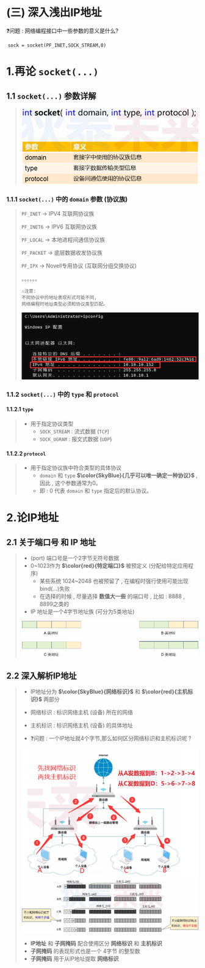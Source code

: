 # (三) 深入浅出IP地址

❓问题 : 网络编程接口中一些参数的意义是什么?

​	`sock = socket(PF_INET,SOCK_STREAM,0)`

# 1.再论 `socket(...)`

## 1.1 `socket(...)` 参数详解

><img src="./assets/image-20230811134806806.png" alt="image-20230811134806806" />

### 1.1.1 `socket(...)` 中的 `domain` 参数 (协议族)

>`PF_INET` -> IPV4 互联网协议族
>
>`PF_INET6` -> IPV6 互联网协议族
>
>`PF_LOCAL` -> 本地进程间通信协议族
>
>`PF_PACKET` -> 底层数据收发协议族
>
>`PF_IPX` -> Novell专用协议 (互联网分组交换协议)
>
>。。。。。。
>
>```tex
>⚠️注意:
>不同协议中的地址表现形式可能不同,
>网络编程时地址类型必须和协议类型匹配。
>```
>
><img src="./assets/image-20230811141151547.png" alt="image-20230811141151547" />

### 1.1.2 `socket(...)` 中的 `type` 和 `protocol`

#### 1.1.2.1 `type` 

>- 用于指定协议类型
>   - `SOCK_STREAM` : 流式数据 (`TCP`)
>   - `SOCK_UGRAM` : 报文式数据 (`UDP`)

#### 1.1.2.2 `protocol` 

>- 用于指定协议族中符合类型的具体协议
>   - `domain` 和 `type` **$\color{SkyBlue}{几乎可以唯一确定一种协议}$** , 因此 , 这个参数通常为0。
>   - 即 : 0 代表 `domain` 和 `type` 指定后的默认协议。

# 2.论IP地址

## 2.1 关于端口号 和 IP 地址

>- (port) 端口号是一个2字节无符号数据
>- 0~1023作为 **$\color{red}{特定端口}$** 被预定义 (分配给特定应用程序)
>   - 某些系统 1024~2048 也被预留了 , 在编程时强行使用可能出现bind(...)失败
>   - 在选择的时候 , 尽量选择 **数值大一些** 的端口号 , 比如 : 8888 , 8899之类的
>- IP 地址是一个4字节地址族 (可分为5类地址)
>
><img src="./assets/image-20230811143408547.png" alt="image-20230811143408547" />

## 2.2 深入解析IP地址

>- IP地址分为 **$\color{SkyBlue}{网络标识}$** 和 **$\color{red}{主机标识}$** 两部分
>  - 网络标识 : 标识网络主机 (设备) 所在的网络
>  - 主机标识 : 标识网络主机 (设备) 的具体地址
>
>- ❓问题 : 一个IP地址就4个字节,那么如何区分网络标识和主机标识呢 ?
>
><img src="./assets/image-20230811145148497.png" alt="image-20230811145148497" />
>
><img src="./assets/image-20230811150933606.png" alt="image-20230811150933606" />
>
>- **IP地址** 和 **子网掩码** 配合使用区分 **网络标识** 和 **主机标识**
>- **子网掩码** 的表现形式也是一个 4字节 的整型数
>- **子网掩码** 用于从IP地址提取 **网络标识**

